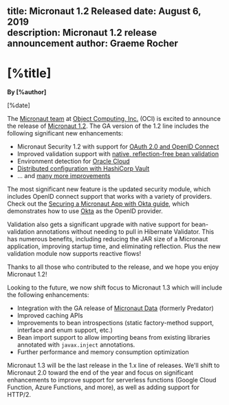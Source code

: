 title: Micronaut 1.2 Released
date: August 6, 2019  
description: Micronaut 1.2 release announcement
author: Graeme Rocher
---

# [%title]

**By [%author]**

[%date] 

The [Micronaut team](https://objectcomputing.com/products/2gm-team "Groovy, Grails, and Micronaut Team") at [Object Computing, Inc.](https://objectcomputing.com/) (OCI) is excited to announce the release of [Micronaut 1.2](https://github.com/micronaut-projects/micronaut-core/releases/tag/v1.2.0). The GA version of the 1.2 line includes the following significant new enhancements:

*   Micronaut Security 1.2 with support for [OAuth 2.0 and OpenID Connect](https://micronaut-projects.github.io/micronaut-security/1.2.x/guide/#oauth)
*   Improved validation support with [native, reflection-free bean validation](https://docs.micronaut.io/1.2.x/guide/index.html#beanValidation)
*   Environment detection for [Oracle Cloud](https://cloud.oracle.com/home)
*   [Distributed configuration with HashiCorp Vault](https://docs.micronaut.io/1.2.x/guide/index.html#distributedConfigurationVault) 
*   ... and [many more improvements](https://docs.micronaut.io/1.2.x/guide/index.html#whatsNew)

The most significant new feature is the updated security module, which includes OpenID connect support that works with a variety of providers. Check out the [Securing a Micronaut App with Okta guide](https://guides.micronaut.io/micronaut-oauth2-okta/guide/index.html), which demonstrates how to use [Okta](https://www.okta.com) as the OpenID provider.

Validation also gets a significant upgrade with native support for bean-validation annotations without needing to pull in Hibernate Validator. This has numerous benefits, including reducing the JAR size of a Micronaut application, improving startup time, and eliminating reflection. Plus the new validation module now supports reactive flows! 

Thanks to all those who contributed to the release, and we hope you enjoy Micronaut 1.2!

Looking to the future, we now shift focus to Micronaut 1.3 which will include the following enhancements:

*   Integration with the GA release of [Micronaut Data](https://objectcomputing.com/news/2019/07/18/unleashing-predator-precomputed-data-repositories "Micronaut Data (formerly Predator)") (formerly Predator)
*   Improved caching APIs
*   Improvements to bean introspections (static factory-method support, interface and enum support, etc.)
*   Bean import support to allow importing beans from existing libraries annotated with `javax.inject` annotations.
*   Further performance and memory consumption optimization

Micronaut 1.3 will be the last release in the 1.x line of releases. We'll shift to Micronaut 2.0 toward the end of the year and focus on significant enhancements to improve support for serverless functions (Google Cloud Function, Azure Functions, and more), as well as adding support for HTTP/2.